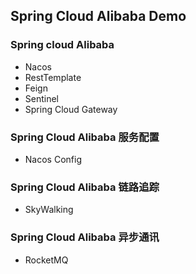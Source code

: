 ## Spring Cloud Alibaba Demo

### Spring cloud Alibaba

- Nacos
- RestTemplate
- Feign
- Sentinel
- Spring Cloud Gateway

### Spring Cloud Alibaba 服务配置

- Nacos Config

### Spring Cloud Alibaba 链路追踪

- SkyWalking

### Spring Cloud Alibaba 异步通讯

- RocketMQ